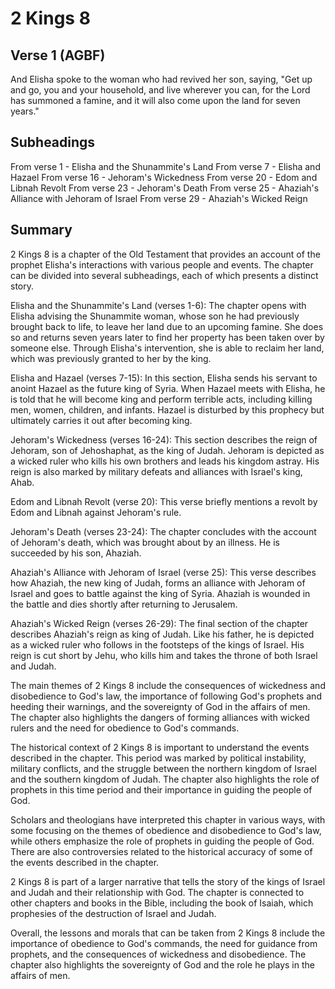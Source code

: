 # 2 Kings 8

## Verse 1 (AGBF)

And Elisha spoke to the woman who had revived her son, saying, "Get up and go, you and your household, and live wherever you can, for the Lord has summoned a famine, and it will also come upon the land for seven years."

## Subheadings

From verse 1 - Elisha and the Shunammite's Land
From verse 7 - Elisha and Hazael
From verse 16 - Jehoram's Wickedness
From verse 20 - Edom and Libnah Revolt
From verse 23 - Jehoram's Death
From verse 25 - Ahaziah's Alliance with Jehoram of Israel
From verse 29 - Ahaziah's Wicked Reign

## Summary

2 Kings 8 is a chapter of the Old Testament that provides an account of the prophet Elisha's interactions with various people and events. The chapter can be divided into several subheadings, each of which presents a distinct story.

Elisha and the Shunammite's Land (verses 1-6):
The chapter opens with Elisha advising the Shunammite woman, whose son he had previously brought back to life, to leave her land due to an upcoming famine. She does so and returns seven years later to find her property has been taken over by someone else. Through Elisha's intervention, she is able to reclaim her land, which was previously granted to her by the king.

Elisha and Hazael (verses 7-15):
In this section, Elisha sends his servant to anoint Hazael as the future king of Syria. When Hazael meets with Elisha, he is told that he will become king and perform terrible acts, including killing men, women, children, and infants. Hazael is disturbed by this prophecy but ultimately carries it out after becoming king.

Jehoram's Wickedness (verses 16-24):
This section describes the reign of Jehoram, son of Jehoshaphat, as the king of Judah. Jehoram is depicted as a wicked ruler who kills his own brothers and leads his kingdom astray. His reign is also marked by military defeats and alliances with Israel's king, Ahab.

Edom and Libnah Revolt (verse 20):
This verse briefly mentions a revolt by Edom and Libnah against Jehoram's rule.

Jehoram's Death (verses 23-24):
The chapter concludes with the account of Jehoram's death, which was brought about by an illness. He is succeeded by his son, Ahaziah.

Ahaziah's Alliance with Jehoram of Israel (verse 25):
This verse describes how Ahaziah, the new king of Judah, forms an alliance with Jehoram of Israel and goes to battle against the king of Syria. Ahaziah is wounded in the battle and dies shortly after returning to Jerusalem.

Ahaziah's Wicked Reign (verses 26-29):
The final section of the chapter describes Ahaziah's reign as king of Judah. Like his father, he is depicted as a wicked ruler who follows in the footsteps of the kings of Israel. His reign is cut short by Jehu, who kills him and takes the throne of both Israel and Judah.

The main themes of 2 Kings 8 include the consequences of wickedness and disobedience to God's law, the importance of following God's prophets and heeding their warnings, and the sovereignty of God in the affairs of men. The chapter also highlights the dangers of forming alliances with wicked rulers and the need for obedience to God's commands.

The historical context of 2 Kings 8 is important to understand the events described in the chapter. This period was marked by political instability, military conflicts, and the struggle between the northern kingdom of Israel and the southern kingdom of Judah. The chapter also highlights the role of prophets in this time period and their importance in guiding the people of God.

Scholars and theologians have interpreted this chapter in various ways, with some focusing on the themes of obedience and disobedience to God's law, while others emphasize the role of prophets in guiding the people of God. There are also controversies related to the historical accuracy of some of the events described in the chapter.

2 Kings 8 is part of a larger narrative that tells the story of the kings of Israel and Judah and their relationship with God. The chapter is connected to other chapters and books in the Bible, including the book of Isaiah, which prophesies of the destruction of Israel and Judah.

Overall, the lessons and morals that can be taken from 2 Kings 8 include the importance of obedience to God's commands, the need for guidance from prophets, and the consequences of wickedness and disobedience. The chapter also highlights the sovereignty of God and the role he plays in the affairs of men.